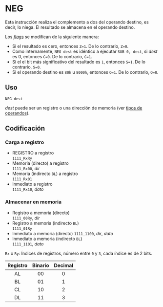 # NEG

Esta instrucción realiza el complemento a dos del operando destino, es decir, lo niega. El resultado se almacena en el operando destino.

Los [_flags_](../cpu#flags) se modifican de la siguiente manera:

- Si el resultado es cero, entonces `Z=1`. De lo contrario, `Z=0`.
- Como internamente, `NEG dest` es idéntico a ejecutar `SUB 0, dest`, si _dest_ es 0, entonces `C=0`. De lo contrario, `C=1`.
- Si el el bit más significativo del resultado es `1`, entonces `S=1`. De lo contrario, `S=0`.
- Si el operando destino es `80h` u `8000h`, entonces `O=1`. De lo contrario, `O=0`.

## Uso

```vonsim
NEG dest
```

_dest_ puede ser un registro o una dirección de memoria (ver [tipos de operandos](../assembly#operandos)).

## Codificación

### Carga a registro
- REGISTRO a registro  
  `1111_RxRy`
- Memoria (directo) a registro  
  `1111_Rx00`, _dir_
- Memoria (indirecto `BL`) a registro  
  `1111_Rx01`
- Inmediato a registro  
  `1111_Rx10`, _dato_

### Almacenar en memoria
- Registro a memoria (directo)  
  `1111_00Ry`, _dir_
- Registro a memoria (indirecto `BL`)  
  `1111_01Ry`
- Inmediato a memoria (directo)
  `1111_1100`, _dir_, _dato_
- Inmediato a memoria (indirecto `BL`)  
  `1111_1101`, _dato_

`Rx` o `Ry`: Índices de registros, número entre `0` y `3`, cada índice es de 2 bits.

| Registro | Binario | Decimal |
|:--------:|:-------:|:-------:|
|   AL     |   00    |    0    |
|   BL     |   01    |    1    |
|   CL     |   10    |    2    |
|   DL     |   11    |    3    |